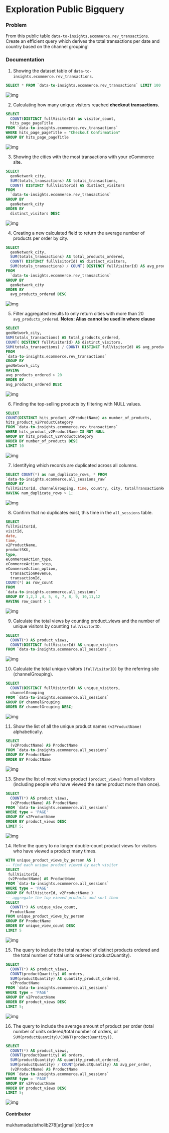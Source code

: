 # Exploration Public Bigquery

### Problem
From this public table `data-to-insights.ecommerce.rev_transactions`.
Create an efficient query which derives the total transactions per date and country based on the channel
grouping!

### Documentation

1. Showing the dataset table of `data-to-insights.ecommerce.rev_transactions`.
```sql
SELECT * FROM `data-to-insights.ecommerce.rev_transactions` LIMIT 100
```
![img](asset/Screenshot%20(252).png)

2. Calculating how many unique visitors reached <strong>checkout transactions.</strong>
```sql
SELECT
  COUNT(DISTINCT fullVisitorId) as visitor_count, 
  hits_page_pageTitle
FROM `data-to-insights.ecommerce.rev_transactions`
WHERE hits_page_pageTitle = "Checkout Confirmation"
GROUP BY hits_page_pageTitle
```
![img](asset/Screenshot%20(253).png)

3. Showing the cities with the most transactions with your eCommerce site.
```sql
SELECT
  geoNetwork_city,
  SUM(totals_transactions) AS totals_transactions,
  COUNT( DISTINCT fullVisitorId) AS distinct_visitors
FROM
  `data-to-insights.ecommerce.rev_transactions`
GROUP BY
  geoNetwork_city
ORDER BY 
  distinct_visitors DESC
```
![img](asset/Screenshot%20(254).png)

4. Creating a new calculated field to return the average number of products per order by city.
```sql
SELECT
  geoNetwork_city,
  SUM(totals_transactions) AS total_products_ordered,
  COUNT( DISTINCT fullVisitorId) AS distinct_visitors,
  SUM(totals_transactions) / COUNT( DISTINCT fullVisitorId) AS avg_products_ordered,
FROM
  `data-to-insights.ecommerce.rev_transactions`
GROUP BY
  geoNetwork_city
ORDER BY
  avg_products_ordered DESC
```
![img](asset/Screenshot%20(255).png)

5. Filter aggregated results to only return cities with more than 20 `avg_products_ordered`. <strong>Notes: Alias cannot be used in where clause</strong>
```sql
SELECT
geoNetwork_city,
SUM(totals_transactions) AS total_products_ordered,
COUNT( DISTINCT fullVisitorId) AS distinct_visitors,
SUM(totals_transactions) / COUNT( DISTINCT fullVisitorId) AS avg_products_ordered
FROM
`data-to-insights.ecommerce.rev_transactions`
GROUP BY
geoNetwork_city
HAVING
avg_products_ordered > 20
ORDER BY
avg_products_ordered DESC
```
![img](asset/Screenshot%20(256).png)

6. Finding the top-selling products by filtering with NULL values.
```sql
SELECT
COUNT(DISTINCT hits_product_v2ProductName) as number_of_products,
hits_product_v2ProductCategory
FROM `data-to-insights.ecommerce.rev_transactions`
WHERE hits_product_v2ProductName IS NOT NULL
GROUP BY hits_product_v2ProductCategory
ORDER BY number_of_products DESC
LIMIT 10
```
![img](asset/Screenshot%20(257).png)

7. Identifying which records are duplicated across all columns.
```sql
SELECT COUNT(*) as num_duplicate_rows, * FROM
`data-to-insights.ecommerce.all_sessions_raw`
GROUP BY
fullVisitorId, channelGrouping, time, country, city, totalTransactionRevenue, transactions, timeOnSite, pageviews, sessionQualityDim, date, visitId, type, productRefundAmount, productQuantity, productPrice, productRevenue, productSKU, v2ProductName, v2ProductCategory, productVariant, currencyCode, itemQuantity, itemRevenue, transactionRevenue, transactionId, pageTitle, searchKeyword, pagePathLevel1, eCommerceAction_type, eCommerceAction_step, eCommerceAction_option
HAVING num_duplicate_rows > 1;
```
![img](asset/Screenshot%20(258).png)

8. Confirm that no duplicates exist, this time in the `all_sessions` table.
```sql
SELECT
fullVisitorId, 
visitId, 
date, 
time, 
v2ProductName, 
productSKU,
type, 
eCommerceAction_type,
eCommerceAction_step,
eCommerceAction_option,
  transactionRevenue,
  transactionId,
COUNT(*) as row_count
FROM
`data-to-insights.ecommerce.all_sessions`
GROUP BY 1,2,3 ,4, 5, 6, 7, 8, 9, 10,11,12
HAVING row_count > 1 
```
![img](asset/Screenshot%20(259).png)

9. Calculate the total views by counting product_views and the number of unique visitors by counting `fullVisitorID`.
```sql
SELECT
  COUNT(*) AS product_views,
  COUNT(DISTINCT fullVisitorId) AS unique_visitors
FROM `data-to-insights.ecommerce.all_sessions`;
```
![img](asset/Screenshot%20(260).png)

10. Calculate the total unique visitors `(fullVisitorID)` by the referring site (channelGrouping).
```sql
SELECT
  COUNT(DISTINCT fullVisitorId) AS unique_visitors,
  channelGrouping
FROM `data-to-insights.ecommerce.all_sessions`
GROUP BY channelGrouping
ORDER BY channelGrouping DESC;
```
![img](asset/Screenshot%20(261).png)

11. Show the list  of all the unique product names `(v2ProductName)` alphabetically.
```sql
SELECT
  (v2ProductName) AS ProductName
FROM `data-to-insights.ecommerce.all_sessions`
GROUP BY ProductName
ORDER BY ProductName
```
![img](asset/Screenshot%20(262).png)

13. Show the list of most views product `(product_views)` from all visitors (including people who have viewed the same product more than once).
```sql
SELECT
  COUNT(*) AS product_views,
  (v2ProductName) AS ProductName
FROM `data-to-insights.ecommerce.all_sessions`
WHERE type = 'PAGE'
GROUP BY v2ProductName
ORDER BY product_views DESC
LIMIT 5;
```
![img](asset/Screenshot%20(263).png)

14. Refine the query to no longer double-count product views for visitors who have viewed a product many times.
```sql
WITH unique_product_views_by_person AS (
-- find each unique product viewed by each visitor
SELECT
 fullVisitorId,
 (v2ProductName) AS ProductName
FROM `data-to-insights.ecommerce.all_sessions`
WHERE type = 'PAGE'
GROUP BY fullVisitorId, v2ProductName )
-- aggregate the top viewed products and sort them
SELECT
  COUNT(*) AS unique_view_count,
  ProductName
FROM unique_product_views_by_person
GROUP BY ProductName
ORDER BY unique_view_count DESC
LIMIT 5
```
![img](asset/Screenshot%20(264).png)

15. The query to include the total number of distinct products ordered and the total number of total units ordered (productQuantity).
```sql
SELECT
  COUNT(*) AS product_views,
  COUNT(productQuantity) AS orders,
  SUM(productQuantity) AS quantity_product_ordered,
  v2ProductName
FROM `data-to-insights.ecommerce.all_sessions`
WHERE type = 'PAGE'
GROUP BY v2ProductName
ORDER BY product_views DESC
LIMIT 5;
```
![img](asset/Screenshot%20(265).png)

16. The query to include the average amount of product per order (total number of units ordered/total number of orders, or `SUM(productQuantity)/COUNT(productQuantity))`.
```sql
SELECT
  COUNT(*) AS product_views,
  COUNT(productQuantity) AS orders,
  SUM(productQuantity) AS quantity_product_ordered,
  SUM(productQuantity) / COUNT(productQuantity) AS avg_per_order,
  (v2ProductName) AS ProductName
FROM `data-to-insights.ecommerce.all_sessions`
WHERE type = 'PAGE'
GROUP BY v2ProductName
ORDER BY product_views DESC
LIMIT 5;
```
![img](asset/Screenshot%20(266).png)


#### Contributor
mukhamadazistholib278[at]gmail[dot]com

